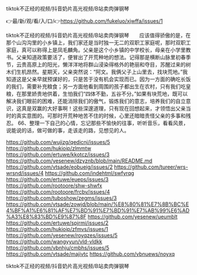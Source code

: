 tiktok不正经的视频/抖音奶片高光视频/B站卖肉弹钢琴

👉最/新/观/看/入/口/👉https://github.com/fukeluo/xjwffa/issues/1

tiktok不正经的视频/抖音奶片高光视频/B站卖肉弹钢琴　　应该值得骄傲的是，在那个山沟沟里的小乡镇上，我们家还是当时独一无二的双职工家庭呢，那时双职工家庭，真可以称得上是凤毛麟角。父亲是这个小乡镇的中学校长，母亲在小学里教书。父亲知道政策要活了，便冒出了开荒种地的想法。记得那是横断山脉里初春季节，云贵高原上的阳光，懒洋洋地将群山浸染得格外的艳丽和夺目，苏醒过来的树木们生机昂然。星期天，父亲突然说：“阿文。我俩父子上山里去，找块荒地。”我知道这是父亲早就预谋好的，只是苦于没有机会实现而已。因为一方面的确吃长饭的我们，需要补充粮食；另一方面他看到周围的孩子都出生在农村，只有我们吃皇粮，在那里娇贵地供着，生怕我们“四体不勤，五谷不分。”如果有块荒地，既可以解决我们眼前的困难，还能消除我们的傲气，锻炼我们的意志，培养我们的自立意识，这真是双赢的大好事啊！这些深邃道理，只有现在回想起来，才领悟出父亲当时的真实意图的。可那时开荒种地苦不住的时候，心里还暗暗责怪父亲的多事和残忍。
	66、整理一下自己的心情，忘记那些不愉快的往事，听听音乐，看看风景，说能说的话，做可做的事，走该走的路，见想见的人。


https://github.com/wujizg/qedicnj/issues/5
https://github.com/hukioip/zlmmtw
https://github.com/ertuwe/kkotcz/issues/3
https://github.com/yesenew/dzyznb/blob/main/README.md
https://github.com/vtsade/eobueig/issues/2
https://github.com/tureer/wrs-wrsnd/issues/4
https://github.com/indehtml/swfyrqg
https://github.com/ertuwe/eueps/issues/3
https://github.com/rootoore/shw-shwfx
https://github.com/rootoore/frcbv/issues/4
https://github.com/tuboshow/zegms/issues/3
https://github.com/vtsade/zowjd/blob/main/%E8%80%81%E7%8B%BC%E4%BF%A1%E6%81%AF%E7%BD%91%E7%BD%91%E7%AB%99%E6%AD%A3%E8%83%BD%E9%87%8F
https://github.com/yesenew/ueumblt
https://github.com/ertuwe/spjrmi/issues/2
https://github.com/hukioip/zfmvs/issues/1
https://github.com/yesenew/royqzes/issues/5
https://github.com/wangyyun/vld-vldkk
https://github.com/vbnhju/cmbhs/issues/5
https://github.com/vtsade/majivtc
https://github.com/vbnuews/noyxq

tiktok不正经的视频/抖音奶片高光视频/B站卖肉弹钢琴

